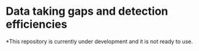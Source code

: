 # Data taking gaps and detection efficiencies

*This repository is currently under development and it is not ready to use.
